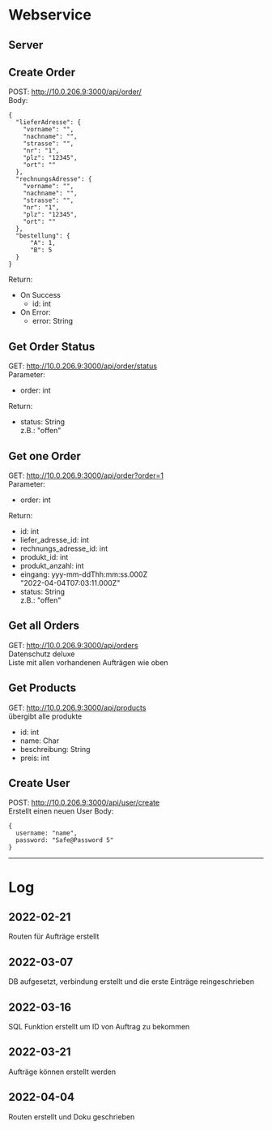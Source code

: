 # Webservice

## Server

## Create Order

POST: http://10.0.206.9:3000/api/order/ \
Body:

```json5
{
  "lieferAdresse": {
    "vorname": "",
    "nachname": "",
    "strasse": "",
    "nr": "1",
    "plz": "12345",
    "ort": ""
  },
  "rechnungsAdresse": {
    "vorname": "",
    "nachname": "",
    "strasse": "",
    "nr": "1",
    "plz": "12345",
    "ort": ""
  },
  "bestellung": {
      "A": 1,
      "B": 5
  }
}
```

Return:

* On Success
    * id: int
* On Error:
    * error: String

## Get Order Status

GET: http://10.0.206.9:3000/api/order/status \
Parameter:

* order: int

Return:

* status: String \
  z.B.: "offen"

## Get one Order

GET: http://10.0.206.9:3000/api/order?order=1 \
Parameter:

* order: int

Return:

* id: int
* liefer_adresse_id: int
* rechnungs_adresse_id: int
* produkt_id: int
* produkt_anzahl: int
* eingang: yyy-mm-ddThh:mm:ss.000Z\
  "2022-04-04T07:03:11.000Z"
* status: String \
  z.B.: "offen"

## Get all Orders

GET: http://10.0.206.9:3000/api/orders \
Datenschutz deluxe \
Liste mit allen vorhandenen Aufträgen wie oben

## Get Products

GET: http://10.0.206.9:3000/api/products \
übergibt alle produkte

* id: int
* name: Char
* beschreibung: String
* preis: int

## Create User
POST: http://10.0.206.9:3000/api/user/create \
Erstellt einen neuen User
Body:
```json5
{
  username: "name",
  password: "Safe@Password 5"
}
```

---

# Log

## 2022-02-21

Routen für Aufträge erstellt

## 2022-03-07

DB aufgesetzt, verbindung erstellt und die erste Einträge reingeschrieben

## 2022-03-16

SQL Funktion erstellt um ID von Auftrag zu bekommen

## 2022-03-21

Aufträge können erstellt werden

## 2022-04-04

Routen erstellt und Doku geschrieben